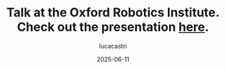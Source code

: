 ---
title: Talk at the Oxford Robotics Institute. Check out the presentation <a class="ext_link" href="https://docs.google.com/presentation/d/1k2y8HcJhVDuftrdipaD6Y0qUv4FqlC0XqEi3lNlPz7A/edit?usp=sharing">here</a>.
layout: post
date: 2025-06-11
tag: oxford-talk-2025
image: https://lcastri.github.io/assets/images/talk-icon.png
headerImage: true
updates: true
hidden: true # don't count this post in blog pagination
description: "Causal Inference for Intelligent Mobile Robots in Dynamic Interaction Settings"
category: update
author: lucacastri
externalLink: false
---